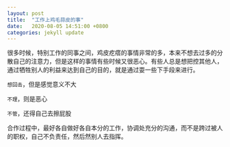 ```yaml
---
layout: post
title:  "工作上鸡毛蒜皮的事"
date:   2020-08-05 14:51:00 +0800
categories: jekyll update
---
```

很多时候，特别工作的同事之间，鸡皮疙瘩的事情非常的多，本来不想去过多的分散自己的注意力，但是这样的事情有些时候又很恶心。有些人总是想把控其他人，通过牺牲别人的利益来达到自己的目的，就是通过耍一些下手段来进行。


`想回击`，但是感觉意义不大

`不理`，则是恶心

`不管`，还得自己去擦屁股



        
合作过程中，最好各自做好各自本分的工作，协调处充分的沟通，而不是跨过被人的职权，自己不负责任，然后然别人去指挥。